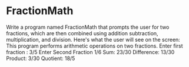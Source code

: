 # FractionMath
Write a program named FractionMath that prompts the user for two fractions, which are then combined using addition
subtraction, multiplication, and division. Here's what the user will see on the screen:
This program performs arithmetic operations on two fractions.
Enter first fraction : 3/5
Enter Second Fraction 1/6
Sum: 23/30
Difference: 13/30
Product: 3/30
Quotient: 18/5
